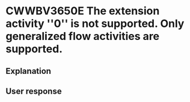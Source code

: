 # CWWBV3650E The extension activity ''0'' is not supported. Only generalized flow activities are supported.

## Explanation

## User response